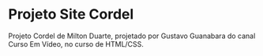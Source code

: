 # Projeto Site Cordel
Projeto Cordel de Milton Duarte, projetado por Gustavo Guanabara do canal Curso Em Vídeo, no curso de HTML/CSS.
